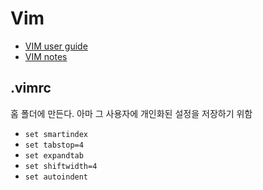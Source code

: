 # Vim

* [VIM user guide](https://www.cs.oberlin.edu/~kuperman/help/vim/indenting.html)
* [VIM notes](./vim_disclamer.md)

## .vimrc

홈 폴더에 만든다. 아마 그 사용자에 개인화된 설정을 저장하기 위함
- `set smartindex`
- `set tabstop=4`
- `set expandtab`
- `set shiftwidth=4`
- `set autoindent`
